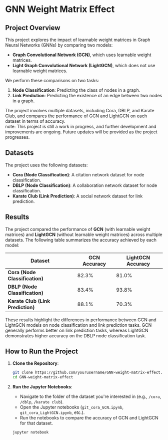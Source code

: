 
# GNN Weight Matrix Effect

## Project Overview

This project explores the impact of learnable weight matrices in Graph Neural Networks (GNNs) by comparing two models: 
- **Graph Convolutional Network (GCN)**, which uses learnable weight matrices.
- **Light Graph Convolutional Network (LightGCN)**, which does not use learnable weight matrices.

We perform these comparisons on two tasks:
1. **Node Classification**: Predicting the class of nodes in a graph.
2. **Link Prediction**: Predicting the existence of an edge between two nodes in a graph.

The project involves multiple datasets, including Cora, DBLP, and Karate Club, and compares the performance of GCN and LightGCN on each dataset in terms of accuracy.  
note: This project is still a work in progress, and further development and improvements are ongoing. Future updates will be provided as the project progresses.

## Datasets

The project uses the following datasets:
- **Cora (Node Classification)**: A citation network dataset for node classification.
- **DBLP (Node Classification)**: A collaboration network dataset for node classification.
- **Karate Club (Link Prediction)**: A social network dataset for link prediction.

## Results

The project compared the performance of **GCN** (with learnable weight matrices) and **LightGCN** (without learnable weight matrices) across multiple datasets. The following table summarizes the accuracy achieved by each model:

| **Dataset**  | **GCN Accuracy** | **LightGCN Accuracy** |
|--------------|------------------|-----------------------|
| **Cora (Node Classification)**     | 82.3%            | 81.0%                 |
| **DBLP (Node Classification)**     | 83.4%            | 93.8%                 |
| **Karate Club (Link Prediction)**  | 88.1%            | 70.3%                 |

These results highlight the differences in performance between GCN and LightGCN models on node classification and link prediction tasks. GCN generally performs better on link prediction tasks, whereas LightGCN demonstrates higher accuracy on the DBLP node classification task.

## How to Run the Project

1. **Clone the Repository**:
   ```bash
   git clone https://github.com/yourusername/GNN-weight-matrix-effect.git
   cd GNN-weight-matrix-effect
   ```

2. **Run the Jupyter Notebooks**:
   - Navigate to the folder of the dataset you're interested in (e.g., `/cora`, `/dblp`, `/karate club`).
   - Open the Jupyter notebooks (`git_cora_GCN.ipynb`, `git_cora_LightGCN.ipynb`, etc.).
   - Run the notebooks to compare the accuracy of GCN and LightGCN for that dataset.

   ```bash
   jupyter notebook
   ```
